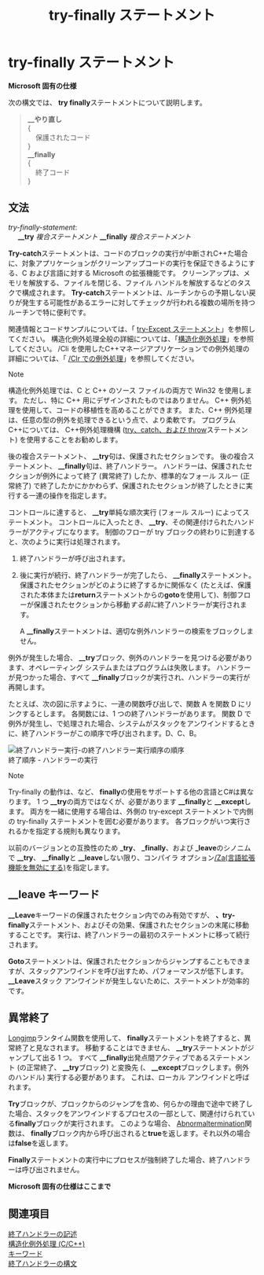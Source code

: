 ﻿---
title: try-finally ステートメント
ms.date: 11/19/2018
f1_keywords:
- __try
- _try
- __leave_cpp
- __leave
- __finally_cpp
- __try_cpp
- __finally
- _finally
helpviewer_keywords:
- __try keyword [C++]
- __finally keyword [C++]
- __leave keyword [C++]
- try-catch keyword [C++], try-finally keyword
- try-finally keyword [C++]
- __finally keyword [C++], try-finally statement syntax
- __leave keyword [C++], try-finally statement
- structured exception handling [C++], try-finally
ms.assetid: 826e0347-ddfe-4f6e-a7bc-0398e0edc7c2
ms.openlocfilehash: c26b72f7c675a4130f38c515cf71ecc290328ccc
ms.sourcegitcommit: fcb48824f9ca24b1f8bd37d647a4d592de1cc925
ms.translationtype: MT
ms.contentlocale: ja-JP
ms.lasthandoff: 08/15/2019
ms.locfileid: "69498603"
---
# <a name="try-finally-statement"></a>try-finally ステートメント

**Microsoft 固有の仕様**

次の構文では、 **try finally**ステートメントについて説明します。

> **\_\_やり直し**<br/>
> {<br/>
> &nbsp;&nbsp;&nbsp;&nbsp;保護されたコード<br/>
> }<br/>
> **\_\_finally**<br/>
> {<br/>
> &nbsp;&nbsp;&nbsp;&nbsp;終了コード<br/>
> }

## <a name="grammar"></a>文法

*try-finally-statement*:<br/>
&nbsp;&nbsp;&nbsp;&nbsp; **\_\_try** *複合ステートメント* **\_\_finally** *複合ステートメント*

**Try-catch**ステートメントは、コードのブロックの実行が中断されC++た場合に、対象アプリケーションがクリーンアップコードの実行を保証できるようにする、C および言語に対する Microsoft の拡張機能です。 クリーンアップは、メモリを解放する、ファイルを閉じる、ファイル ハンドルを解放するなどのタスクで構成されます。 **Try-catch**ステートメントは、ルーチンからの予期しない戻りが発生する可能性があるエラーに対してチェックが行われる複数の場所を持つルーチンで特に便利です。

関連情報とコードサンプルについては、「 [try-Except ステートメント](../cpp/try-except-statement.md)」を参照してください。 構造化例外処理全般の詳細については、「[構造化例外処理](../cpp/structured-exception-handling-c-cpp.md)」を参照してください。 /Cli を使用したC++マネージアプリケーションでの例外処理の詳細については、「 [/Clr での例外処理](../extensions/exception-handling-cpp-component-extensions.md)」を参照してください。

> [!NOTE]
> 構造化例外処理では、C と C++ のソース ファイルの両方で Win32 を使用します。 ただし、特に C++ 用にデザインされたものではありません。 C++ 例外処理を使用して、コードの移植性を高めることができます。 また、C++ 例外処理は、任意の型の例外を処理できるという点で、より柔軟です。 プログラムC++については、 C++例外処理機構 ([try、catch、および throw](../cpp/try-throw-and-catch-statements-cpp.md)ステートメント) を使用することをお勧めします。

後の複合ステートメント、 **__try**句は、保護されたセクションです。 後の複合ステートメント、 **__finally**句は、終了ハンドラー。 ハンドラーは、保護されたセクションが例外によって終了 (異常終了) したか、標準的なフォール スルー (正常終了) で終了したかにかかわらず、保護されたセクションが終了したときに実行する一連の操作を指定します。

コントロールに達すると、 **__try**単純な順次実行 (フォール スルー) によってステートメント。 コントロールに入ったとき、 **__try**、その関連付けられたハンドラーがアクティブになります。 制御のフローが try ブロックの終わりに到達すると、次のように実行は処理されます。

1. 終了ハンドラーが呼び出されます。

1. 後に実行が続行、終了ハンドラーが完了したら、 **__finally**ステートメント。 保護されたセクションがどのように終了するかに関係なく (たとえば、保護された本体または**return**ステートメントからの**goto**を使用して)、制御フローが保護されたセクションから移動*する前に*終了ハンドラーが実行されます。

   A **__finally**ステートメントは、適切な例外ハンドラーの検索をブロックしません。

例外が発生した場合、 **__try**ブロック、例外のハンドラーを見つける必要があります、オペレーティング システムまたはプログラムは失敗します。 ハンドラーが見つかった場合、すべて **__finally**ブロックが実行され、ハンドラーの実行が再開します。

たとえば、次の図に示すように、一連の関数呼び出しで、関数 A を関数 D にリンクするとします。 各関数には、1 つの終了ハンドラーがあります。 関数 D で例外が発生し、で処理された場合、システムがスタックをアンワインドするときに、終了ハンドラーがこの順序で呼び出されます。D、C、B。

![終了ハンドラー実行&#45;の終了ハンドラー実行順序の順序](../cpp/media/vc38cx1.gif "&#45;") <br/>
終了順序 - ハンドラーの実行

> [!NOTE]
> Try-finally の動作は、など、 **finally**の使用をサポートする他の言語とC#は異なります。  1 つ **__try**の両方ではなくが、必要があります **__finally**と **__except**します。  両方を一緒に使用する場合は、外側の try-except ステートメントで内側の try-finally ステートメントを囲む必要があります。  各ブロックがいつ実行されるかを指定する規則も異なります。

以前のバージョンとの互換性のため **_try**、 **_finally**、および **_leave**のシノニムで **__try**、 **__finally**と **__leave**しない限り、コンパイラ オプション[/Za\(言語拡張機能を無効にする)](../build/reference/za-ze-disable-language-extensions.md)を指定します。

## <a name="the-leave-keyword"></a>__leave キーワード

**__Leave**キーワードの保護されたセクション内でのみ有効ですが、 **、try-finally**ステートメント、およびその効果、保護されたセクションの末尾に移動することです。 実行は、終了ハンドラーの最初のステートメントに移って続行されます。

**Goto**ステートメントは、保護されたセクションからジャンプすることもできますが、スタックアンワインドを呼び出すため、パフォーマンスが低下します。 **__Leave**スタック アンワインドが発生しないために、ステートメントが効率的です。

## <a name="abnormal-termination"></a>異常終了

[Longjmp](../c-runtime-library/reference/longjmp.md)ランタイム関数を使用して、 **finally**ステートメントを終了すると、異常終了と見なされます。 移動することはできません、 **__try**ステートメントがジャンプして出る 1 つ。 すべて **__finally**出発点間アクティブであるステートメント (の正常終了、 **__try**ブロック) と変換先 (、 **__except**ブロックします。例外のハンドル) 実行する必要があります。 これは、ローカル アンワインドと呼ばれます。

**Try**ブロックが、ブロックからのジャンプを含め、何らかの理由で途中で終了した場合、スタックをアンワインドするプロセスの一部として、関連付けられている**finally**ブロックが実行されます。 このような場合、 [Abnormaltermination](/windows/win32/Debug/abnormaltermination)関数は、 **finally**ブロック内から呼び出されると**true**を返します。それ以外の場合は**false**を返します。

**Finally**ステートメントの実行中にプロセスが強制終了した場合、終了ハンドラーは呼び出されません。

**Microsoft 固有の仕様はここまで**

## <a name="see-also"></a>関連項目

[終了ハンドラーの記述](../cpp/writing-a-termination-handler.md)<br/>
[構造化例外処理 (C/C++)](../cpp/structured-exception-handling-c-cpp.md)<br/>
[キーワード](../cpp/keywords-cpp.md)<br/>
[終了ハンドラーの構文](/windows/win32/Debug/termination-handler-syntax)
